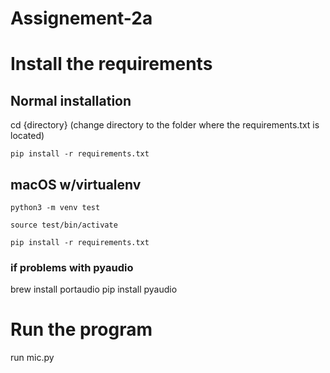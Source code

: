 # Assignement-2a

# Install the requirements

## Normal installation

cd {directory} (change directory to the folder where the requirements.txt is located)

`pip install -r requirements.txt`

## macOS w/virtualenv

`python3 -m venv test`

`source test/bin/activate`

`pip install -r requirements.txt`

### if problems with pyaudio

brew install portaudio
pip install pyaudio

# Run the program

run mic.py
